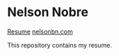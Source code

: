 # Nelson Nobre

[Resume](https://nelsonbn.github.io/resume/)
[nelsonbn.com](https://nelsonbn.com)

This repository contains my resume.
